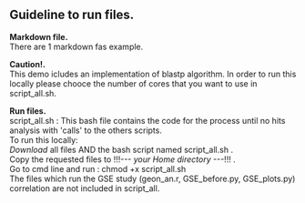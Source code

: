 ## Guideline to run files. <br/>
**Markdown file.** <br/>
There are 1 markdown fas example. <br/>


**Caution!.** <br/>
This demo icludes an implementation of blastp algorithm. In order to run this locally please chooce the number of cores that you want to use in script_all.sh.<br/>

**Run files.** <br/>
script_all.sh : This bash file contains the code for the process until no hits analysis with 'calls' to the others scripts.<br/>
To run this locally: <br/>
*Download* all files AND the bash script named script_all.sh .<br/>
Copy the requested files to !!!--- *your Home directory* ---!!! . <br/>
Go to cmd line and run : chmod +x script_all.sh <br/>
The files which run the GSE study (geon_an.r, GSE_before.py, GSE_plots.py) correlation are not included in script_all.

